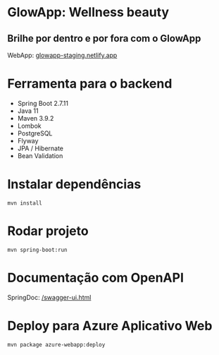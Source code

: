 # GlowApp: Wellness beauty
## Brilhe por dentro e por fora com o GlowApp
WebApp: [glowapp-staging.netlify.app](https://glowapp-staging.netlify.app/)

# Ferramenta para o backend

* Spring Boot 2.7.11
* Java 11
* Maven 3.9.2
* Lombok
* PostgreSQL
* Flyway
* JPA / Hibernate
* Bean Validation

# Instalar dependências

`mvn install`

# Rodar projeto

`mvn spring-boot:run`

# Documentação com OpenAPI

SpringDoc: [/swagger-ui.html](https://glowapp-staging.netlify.app/swagger-ui.html)

# Deploy para Azure Aplicativo Web

`mvn package azure-webapp:deploy`